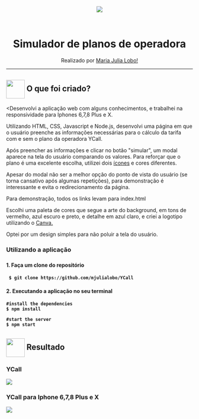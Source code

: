 <h1 align="center">
<img src="https://github.com/mjulialobo/Telzir/blob/master/public/assets/logo.png"/>
  <br>

<br>  
<br>
Simulador de planos de operadora
</h1>

<p align="center">Realizado por <a href="https://www.linkedin.com/in/mariajulialobo/"> Maria Julia Lobo! </a> </p>
<hr />

<h2> <img src= "https://i.pinimg.com/originals/51/52/ae/5152aecf9ab2b53914e2684c8165572f.png" width="50px" height="50px" align="center"/> O que foi criado? </h2>

<Desenvolvi a aplicação web com alguns conhecimentos, e trabalhei na responsividade para Iphones 6,7,8 Plus e X.</p>

<p>Utilizando HTML, CSS, Javascript e Node.js, desenvolvi uma página em que o usuário preenche as informações necessárias para o cálculo da tarifa com e sem o plano da operadora YCall. </p>
<p> Após preencher as informações e clicar no botão "simular", um modal aparece na tela do usuário comparando os valores. Para reforçar que o plano é uma excelente escolha, utilizei dois <a href="https://www.flaticon.com/home"> ícones<a> e cores diferentes.</p>
 
<p> Apesar do modal não ser a melhor opção do ponto de vista do usuário (se torna cansativo após algumas repetições), para demonstração é interessante e evita o redirecionamento da página.<p>

<p> Para demonstração, todos os links levam para index.html </p>

<p> Escolhi uma paleta de cores que segue a arte do background, em tons de vermelho, azul escuro e preto, e detalhe em azul claro, e criei a logotipo utilizando o <a href="https://www.canva.com/"> Canva.</a></p>
<p> Optei por um design simples para não poluir a tela do usuário. </p>

   
<h3> Utilizando a aplicação <h3>
<h4> 1. Faça um clone do repositório<h4>

```
 $ git clone https://github.com/mjulialobo/YCall
```

<h4> 2. Executando a aplicação no seu terminal<h4>

```
#install the dependencies
$ npm install

#start the server
$ npm start

```
<h2><img src="https://image.flaticon.com/icons/png/512/110/110614.png"width="50px" height="50px" align="center"/> Resultado</h2>

<h3> YCall </h3>
<img src="https://user-images.githubusercontent.com/65983895/91384984-40a19300-e806-11ea-9cec-fe5f126e37f2.gif"/>

<h3> YCall para Iphone 6,7,8 Plus e X </h3>
<img src="https://user-images.githubusercontent.com/65983895/91384981-3f706600-e806-11ea-8a96-2b72fca30475.gif"/>

